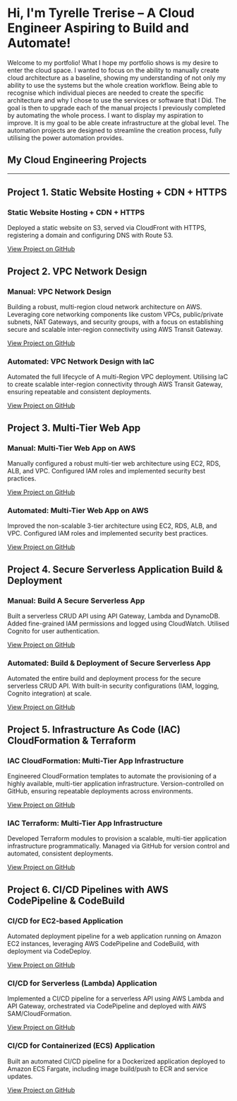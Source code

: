 # Hi, I'm Tyrelle Trerise – A Cloud Engineer Aspiring to Build and Automate!

<p class="leading-relaxed mb-8">
  Welcome to my portfolio! What I hope my portfolio shows is my desire to enter the cloud space. I wanted to focus on the ability to manually create cloud architecture as a baseline, showing my understanding of not only my ability to use the systems but the whole creation workflow. Being able to recognise which individual pieces are needed to create the specific architecture and why I chose to use the services or software that I Did. The goal is then to upgrade each of the manual projects I previously completed by automating the whole process. I want to display my aspiration to improve. It is my goal to be able create infrastructure at the global level. The automation projects are designed to streamline the creation process, fully utilising the power automation provides.  
</p>

## My Cloud Engineering Projects

---

<section class="mb-12">
  <h2 class="text-2xl font-semibold mb-4">Project 1. Static Website Hosting + CDN + HTTPS</h2>
  <div class="grid grid-cols-1 md:grid-cols-2 gap-6">
    <div class="bg-white p-4 rounded-lg shadow-md">
      <h3 class="text-xl font-bold">Static Website Hosting + CDN + HTTPS</h3>
      <p>Deployed a static website on S3, served via CloudFront with HTTPS, registering a domain and configuring DNS with Route 53.</p>
      <a href="https://github.com/TjTrerise/Static-Website-Hosting" class="text-blue-600 hover:underline">View Project on GitHub</a>
    </div>
  </div>
</section>

<section class="mb-12">
  <h2 class="text-2xl font-semibold mb-4">Project 2. VPC Network Design</h2>
  <div class="grid grid-cols-1 md:grid-cols-2 gap-6">
    <div class="bg-white p-4 rounded-lg shadow-md">
      <h3 class="text-xl font-bold">Manual: VPC Network Design</h3>
      <p>Building a robust, multi-region cloud network architecture on AWS. Leveraging core networking components like custom VPCs, public/private subnets, NAT Gateways, and security groups, with a focus on establishing secure and scalable inter-region connectivity using AWS Transit Gateway.</p>
      <a href="https://github.com/TjTrerise/Manual-Deployment-VPC-Network-Design" class="text-blue-600 hover:underline">View Project on GitHub</a>
    </div>
    <div class="bg-white p-4 rounded-lg shadow-md">
      <h3 class="text-xl font-bold">Automated: VPC Network Design with IaC</h3>
      <p>Automated the full lifecycle of A multi-Region VPC deployment. Utilising IaC to create scalable inter-region connectivity through AWS Transit Gateway, ensuring repeatable and consistent deployments.</p>
      <a href="https://github.com/TjTrerise/Automated-Deployment-VPC-Network-Design" class="text-blue-600 hover:underline">View Project on GitHub</a>
    </div>
  </div>
</section>

<section class="mb-12">
  <h2 class="text-2xl font-semibold mb-4">Project 3. Multi-Tier Web App</h2>
  <div class="grid grid-cols-1 md:grid-cols-2 gap-6">
    <div class="bg-white p-4 rounded-lg shadow-md">
      <h3 class="text-xl font-bold">Manual: Multi-Tier Web App on AWS</h3>
      <p>Manually configured a robust multi-tier web architecture using EC2, RDS, ALB, and VPC. Configured IAM roles and implemented security best practices.</p>
      <a href="https://github.com/TjTrerise/Manual-Deployment-Multi-Tier-Web-App" class="text-blue-600 hover:underline">View Project on GitHub</a>
    </div>
    <div class="bg-white p-4 rounded-lg shadow-md">
      <h3 class="text-xl font-bold">Automated: Multi-Tier Web App on AWS</h3>
      <p>Improved the non-scalable 3-tier architecture using EC2, RDS, ALB, and VPC. Configured IAM roles and implemented security best practices.</p>
      <a href="https://github.com/TjTrerise/Automated-Deployment-Multi-Tier-Web-App" class="text-blue-600 hover:underline">View Project on GitHub</a>
    </div>
  </div>
</section>

<section class="mb-12">
  <h2 class="text-2xl font-semibold mb-4">Project 4. Secure Serverless Application Build & Deployment</h2>
  <div class="grid grid-cols-1 md:grid-cols-2 gap-6">
    <div class="bg-white p-4 rounded-lg shadow-md">
      <h3 class="text-xl font-bold">Manual: Build A Secure Serverless App</h3>
      <p>Built a serverless CRUD API using API Gateway, Lambda and DynamoDB. Added fine-grained IAM permissions and logged using CloudWatch. Utilised Cognito for user authentication.</p>
      <a href="https://github.com/TjTrerise/Manual-Deployment-Secure-Serverless-App" class="text-blue-600 hover:underline">View Project on GitHub</a>
    </div>
    <div class="bg-white p-4 rounded-lg shadow-md">
      <h3 class="text-xl font-bold">Automated: Build & Deployment of Secure Serverless App</h3>
      <p>Automated the entire build and deployment process for the secure serverless CRUD API. With built-in security configurations (IAM, logging, Cognito integration) at scale.</p>
      <a href="https://github.com/TjTrerise/Automated-Deployment-Secure-Severless-App" class="text-blue-600 hover:underline">View Project on GitHub</a>
    </div>
  </div>
</section>

<section class="mb-12">
  <h2 class="text-2xl font-semibold mb-4">Project 5. Infrastructure As Code (IAC) CloudFormation & Terraform</h2>
  <div class="grid grid-cols-1 md:grid-cols-2 gap-6">
    <div class="bg-white p-4 rounded-lg shadow-md">
      <h3 class="text-xl font-bold">IAC CloudFormation: Multi-Tier App Infrastructure</h3>
      <p>Engineered CloudFormation templates to automate the provisioning of a highly available, multi-tier application infrastructure. Version-controlled on GitHub, ensuring repeatable deployments across environments.<p>
      <a href="https://github.com/TjTrerise/IAC-CloudFormation" class="text-blue-600 hover:underline">View Project on GitHub</a>
    </div>
    <div class="bg-white p-4 rounded-lg shadow-md">
      <h3 class="text-xl font-bold">IAC Terraform: Multi-Tier App Infrastructure</h3>
      <p>Developed Terraform modules to provision a scalable, multi-tier application infrastructure programmatically. Managed via GitHub for version control and automated, consistent deployments.</p>
      <a href="https://github.com/TjTrerise/IAC-Terraform" class="text-blue-600 hover:underline">View Project on GitHub</a>
    </div>
  </div>
</section>

<section class="mb-12">
  <h2 class="text-2xl font-semibold mb-4">Project 6. CI/CD Pipelines with AWS CodePipeline & CodeBuild</h2>
  <div class="grid grid-cols-1 md:grid-cols-2 lg:grid-cols-3 gap-6">
    <div class="bg-white p-4 rounded-lg shadow-md">
      <h3 class="text-xl font-bold">CI/CD for EC2-based Application</h3>
      <p>Automated deployment pipeline for a web application running on Amazon EC2 instances, leveraging AWS CodePipeline and CodeBuild, with deployment via CodeDeploy.</p>
      <a href="https://github.com/TjTrerise/CI-CD-Pipelines-EC2" class="text-blue-600 hover:underline">View Project on GitHub</a>
    </div>
    <div class="bg-white p-4 rounded-lg shadow-md">
      <h3 class="text-xl font-bold">CI/CD for Serverless (Lambda) Application</h3>
      <p>Implemented a CI/CD pipeline for a serverless API using AWS Lambda and API Gateway, orchestrated via CodePipeline and deployed with AWS SAM/CloudFormation.</p>
      <a href="https://github.com/TjTrerise/CI-CD-Pipelines-Serverless" class="text-blue-600 hover:underline">View Project on GitHub</a>
    </div>
    <div class="bg-white p-4 rounded-lg shadow-md">
      <h3 class="text-xl font-bold">CI/CD for Containerized (ECS) Application</h3>
      <p>Built an automated CI/CD pipeline for a Dockerized application deployed to Amazon ECS Fargate, including image build/push to ECR and service updates.</p>
      <a href="https://github.com/TjTrerise/CI-CD-pipelines-ECS" class="text-blue-600 hover:underline">View Project on GitHub</a>
    </div>
  </div>
</section>


